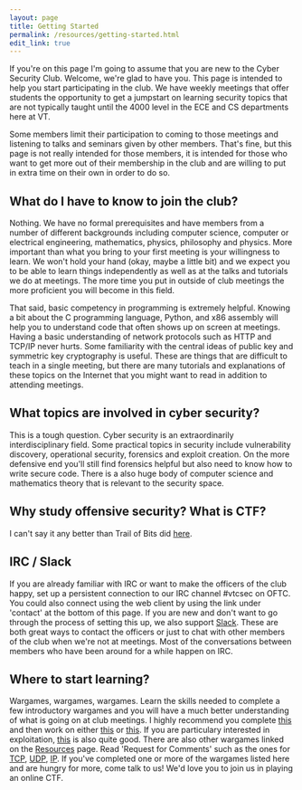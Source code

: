 ```yaml
---
layout: page
title: Getting Started
permalink: /resources/getting-started.html
edit_link: true
---
```


If you're on this page I'm going to assume that you are new to the Cyber Security Club. Welcome, we're glad to have you. This page is intended to help you start participating in the club. We have weekly meetings that offer students the opportunity to get a jumpstart on learning security topics that are not typically taught until the 4000 level in the ECE and CS departments here at VT. 

Some members limit their participation to coming to those meetings and listening to talks and seminars given by other members. That's fine, but this page is not really intended for those members, it is intended for those who want to get more out of their membership in the club and are willing to put in extra time on their own in order to do so. 

## What do I have to know to join the club?
Nothing. We have no formal prerequisites and have members from a number of different backgrounds including computer science, computer or electrical engineering, mathematics, physics, philosophy and physics. More important than what you bring to your first meeting is your willingness to learn. We won't hold your hand (okay, maybe a little bit) and we expect you to be able to learn things independently as well as at the talks and tutorials we do at meetings. The more time you put in outside of club meetings the more proficient you will become in this field. 

That said, basic competency in programming is extremely helpful. Knowing a bit about the C programming language, Python, and x86 assembly will help you to understand code that often shows up on screen at meetings. Having a basic understanding of network protocols such as HTTP and TCP/IP never hurts. Some familiarity with the central ideas of public key and symmetric key cryptography is useful. These are things that are difficult to teach in a single meeting, but there are many tutorials and explanations of these topics on the Internet that you might want to read in addition to attending meetings.  

## What topics are involved in cyber security? 
This is a tough question. Cyber security is an extraordinarily interdisciplinary field. Some practical topics in security include vulnerability discovery, operational security, forensics and exploit creation. On the more defensive end you'll still find forensics helpful but also need to know how to write secure code. There is a also huge body of  computer science and mathematics theory that is relevant to the security space. 

## Why study offensive security? What is CTF?
I can't say it any better than Trail of Bits did [here][ctffg].

## IRC / Slack
If you are already familiar with IRC or want to make the officers of the club happy, set up a persistent connection to our IRC channel #vtcsec on OFTC. You could also connect using the web client by using the link under 'contact' at the bottom of this page. If you are new and don't want to go through the process of setting this up, we also support [Slack][slack]. These are both great ways to contact the officers or just to chat with other members of the club when we're not at meetings. Most of the conversations between members who have been around for a while happen on IRC. 

## Where to start learning?
Wargames, wargames, wargames. Learn the skills needed to complete a few introductory wargames and you will have a much better understanding of what is going on at club meetings. I highly recommend you complete [this][bandit] and then work on either [this][natas] or [this][narnia]. If you are particulary interested in exploitation, [this][smash] is also quite good. There are also other wargames linked on the [Resources][rec] page. Read 'Request for Comments' such as the ones for [TCP][rfc793], [UDP][rfc768], [IP][rfc791]. If you've completed one or more of the wargames listed here and are hungry for more, come talk to us! We'd love you to join us in playing an online CTF. 

[ctffg]: https://trailofbits.github.io/ctf/
[slack]: https://vtcsec.slack.com/signup
[bandit]: http://overthewire.org/wargames/bandit/
[natas]: http://overthewire.org/wargames/natas/
[narnia]: http://overthewire.org/wargames/narnia/
[smash]: http://io.smashthestack.org/
[rec]: http://vtcsec.org/resources/
[rfc793]: https://tools.ietf.org/html/rfc793
[rfc768]: https://www.ietf.org/rfc/rfc768.txt
[rfc791]: https://tools.ietf.org/html/rfc791
